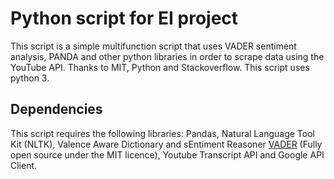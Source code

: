 # Python script for EI project

This script is a simple multifunction script that uses VADER sentiment analysis, PANDA and other python libraries in order to scrape data using the YouTube API. Thanks to MIT, Python and Stackoverflow. This script uses python 3.

## Dependencies 

This script requires the following libraries: Pandas, Natural Language Tool Kit (NLTK), Valence Aware Dictionary and sEntiment Reasoner [VADER](https://github.com/cjhutto/vaderSentiment) (Fully open source under the MIT licence), Youtube Transcript API and Google API Client.
